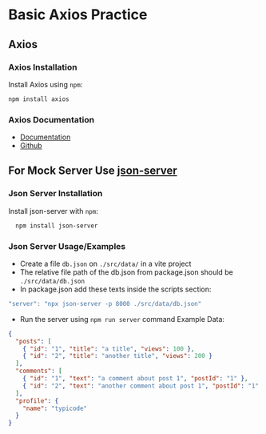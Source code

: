 # Basic Axios Practice

## Axios

### Axios Installation

Install Axios using `npm`:

```bash
npm install axios
```

### Axios Documentation

- [Documentation](https://axios-http.com/docs/intro)
- [Github](https://github.com/axios/axios)

## For Mock Server Use [json-server](https://github.com/typicode/json-server)

### Json Server Installation

Install json-server with `npm`:

```bash
  npm install json-server
```

### Json Server Usage/Examples

- Create a file `db.json` on `./src/data/` in a vite project
- The relative file path of the db.json from package.json should be `./src/data/db.json`
- In package.json add these texts inside the scripts section:

```javascript
"server": "npx json-server -p 8000 ./src/data/db.json"
```

- Run the server using `npm run server` command
Example Data:

```json
{
  "posts": [
    { "id": "1", "title": "a title", "views": 100 },
    { "id": "2", "title": "another title", "views": 200 }
  ],
  "comments": [
    { "id": "1", "text": "a comment about post 1", "postId": "1" },
    { "id": "2", "text": "another comment about post 1", "postId": "1" }
  ],
  "profile": {
    "name": "typicode"
  }
}
```
